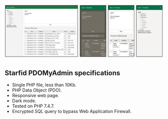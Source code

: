 ![Starfid pdomyadmin](https://raw.githubusercontent.com/starfid/pdomyadmin/master/preview.png)

## Starfid PDOMyAdmin specifications
- Single PHP file, less than 10Kb.
- PHP Data Object (PDO).
- Responsive web page.
- Dark mode.
- Tested on PHP 7.4.7.
- Encrypted SQL query to bypass Web Application Firewall. 
